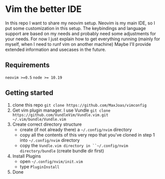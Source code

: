 # Vim the better IDE

In this repo I want to share my neovim setup. Neovim is my main IDE, so I put some customization in this setup.
The keybindings and language support are based on my needs and probably need some adjustments for your needs.
For now I just explain how to get everything running (mainly for myself, when I need to runf vim on another machine)
Maybe I'll provide extended information and usecases in the future.

## Requirements
`neovim >=0.5`
`node >= 10.19`

## Getting started
1. clone this repo
`git clone https://github.com/MaxJoas/vimconfig`
2. Get vim plugin manager. I use Vundle
`git clone https://github.com/VundleVim/Vundle.vim.git ~/.vim/bundle/Vundle.vim`
3. Create correct directory structure
    - create (if not already there) a `~/.config/nvim` directory
    - copy all the contents of this very repo that you've cloned in step 1 into `~/.config/nvim` directory
    - copy the `Vundle.vim directory in ``~/.config/nvim directory/bundle` (create bundle dir first)
4. Install Plugins
    - open `~/.config/nvim/init.vim`
    - type `PluginInstall`
5. Done
